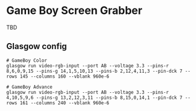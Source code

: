 # Game Boy Screen Grabber

TBD

## Glasgow config

    # GameBoy Color
    glasgow run video-rgb-input --port AB --voltage 3.3 --pins-r 8,6,0,9,15 --pins-g 14,1,5,10,13 --pins-b 2,12,4,11,3 --pin-dck 7 --rows 145 --columns 160 --vblank 960e-6

    # GameBoy Advance
    glasgow run video-rgb-input --port AB --voltage 3.3 --pins-r 4,10,5,9,6 --pins-g 13,2,12,3,11 --pins-b 8,15,0,14,1 --pin-dck 7 --rows 161 --columns 240 --vblank 960e-6

